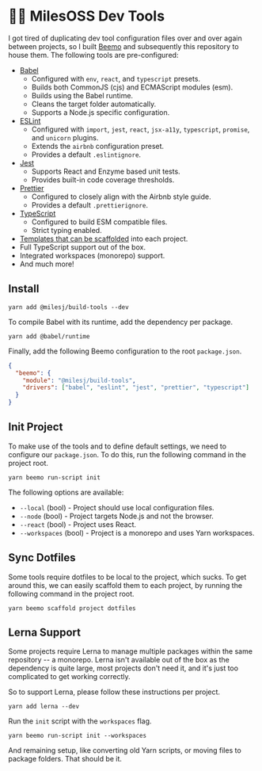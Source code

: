 # 👨‍💻 MilesOSS Dev Tools

I got tired of duplicating dev tool configuration files over and over again between projects, so I
built [Beemo](https://github.com/milesj/beemo) and subsequently this repository to house them. The
following tools are pre-configured:

- [Babel](https://github.com/milesj/build-tool-config/blob/master/packages/config/configs/babel.js)
  - Configured with `env`, `react`, and `typescript` presets.
  - Builds both CommonJS (cjs) and ECMAScript modules (esm).
  - Builds using the Babel runtime.
  - Cleans the target folder automatically.
  - Supports a Node.js specific configuration.
- [ESLint](https://github.com/milesj/build-tool-config/blob/master/packages/config/configs/eslint.js)
  - Configured with `import`, `jest`, `react`, `jsx-a11y`, `typescript`, `promise`, and `unicorn`
    plugins.
  - Extends the `airbnb` configuration preset.
  - Provides a default `.eslintignore`.
- [Jest](https://github.com/milesj/build-tool-config/blob/master/packages/config/configs/jest.js)
  - Supports React and Enzyme based unit tests.
  - Provides built-in code coverage thresholds.
- [Prettier](https://github.com/milesj/build-tool-config/blob/master/packages/config/configs/prettier.js)
  - Configured to closely align with the Airbnb style guide.
  - Provides a default `.prettierignore`.
- [TypeScript](https://github.com/milesj/build-tool-config/blob/master/packages/config/configs/typescript.js)
  - Configured to build ESM compatible files.
  - Strict typing enabled.
- [Templates that can be scaffolded](https://github.com/milesj/build-tool-config/tree/master/packages/config/templates)
  into each project.
- Full TypeScript support out of the box.
- Integrated workspaces (monorepo) support.
- And much more!

## Install

```
yarn add @milesj/build-tools --dev
```

To compile Babel with its runtime, add the dependency per package.

```
yarn add @babel/runtime
```

Finally, add the following Beemo configuration to the root `package.json`.

```json
{
  "beemo": {
    "module": "@milesj/build-tools",
    "drivers": ["babel", "eslint", "jest", "prettier", "typescript"]
  }
}
```

## Init Project

To make use of the tools and to define default settings, we need to configure our `package.json`. To
do this, run the following command in the project root.

```
yarn beemo run-script init
```

The following options are available:

- `--local` (bool) - Project should use local configuration files.
- `--node` (bool) - Project targets Node.js and not the browser.
- `--react` (bool) - Project uses React.
- `--workspaces` (bool) - Project is a monorepo and uses Yarn workspaces.

## Sync Dotfiles

Some tools require dotfiles to be local to the project, which sucks. To get around this, we can
easily scaffold them to each project, by running the following command in the project root.

```
yarn beemo scaffold project dotfiles
```

## Lerna Support

Some projects require Lerna to manage multiple packages within the same repository -- a monorepo.
Lerna isn't available out of the box as the dependency is quite large, most projects don't need it,
and it's just too complicated to get working correctly.

So to support Lerna, please follow these instructions per project.

```
yarn add lerna --dev
```

Run the `init` script with the `workspaces` flag.

```
yarn beemo run-script init --workspaces
```

And remaining setup, like converting old Yarn scripts, or moving files to package folders. That
should be it.
